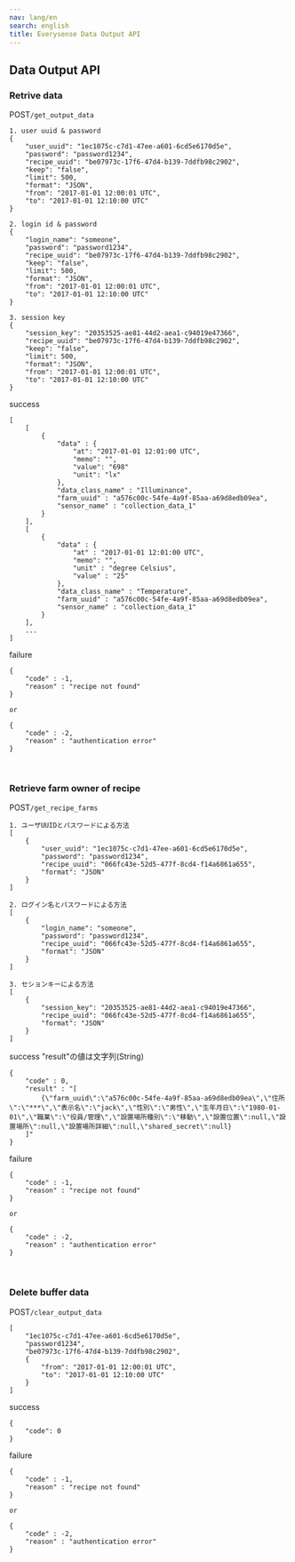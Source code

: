 ```yaml
---
nav: lang/en
search: english
title: Everysense Data Output API
---
```


## Data Output API
### Retrive data
<label class="label">POST</label>`/get_output_data`
```
1. user uuid & password
{
    "user_uuid": "1ec1075c-c7d1-47ee-a601-6cd5e6170d5e",
    "password": "password1234",
    "recipe_uuid": "be07973c-17f6-47d4-b139-7ddfb98c2902",
    "keep": "false",
    "limit": 500,
    "format": "JSON",
    "from": "2017-01-01 12:00:01 UTC",
    "to": "2017-01-01 12:10:00 UTC"
}

2. login id & password
{
    "login_name": "someone",
    "password": "password1234",
    "recipe_uuid": "be07973c-17f6-47d4-b139-7ddfb98c2902",
    "keep": "false",
    "limit": 500,
    "format": "JSON",
    "from": "2017-01-01 12:00:01 UTC",
    "to": "2017-01-01 12:10:00 UTC"
}

3. session key
{
    "session_key": "20353525-ae81-44d2-aea1-c94019e47366",
    "recipe_uuid": "be07973c-17f6-47d4-b139-7ddfb98c2902",
    "keep": "false",
    "limit": 500,
    "format": "JSON",
    "from": "2017-01-01 12:00:01 UTC",
    "to": "2017-01-01 12:10:00 UTC"
}
```

<label class="label success">success</label>
```
[
    [
        {
            "data" : {
                "at": "2017-01-01 12:01:00 UTC",
                "memo": "",
                "value": "698"
                "unit": "lx"
            },
            "data_class_name" : "Illuminance",
            "farm_uuid" : "a576c00c-54fe-4a9f-85aa-a69d8edb09ea",
            "sensor_name" : "collection_data_1"
        }
    ],
    [
        {
            "data" : {
                "at" : "2017-01-01 12:01:00 UTC",
                "memo": "",
                "unit" : "degree Celsius",
                "value" : "25"
            },
            "data_class_name" : "Temperature",
            "farm_uuid" : "a576c00c-54fe-4a9f-85aa-a69d8edb09ea",
            "sensor_name" : "collection_data_1"
        }
    ],
    ...
]
```
<label class="label danger">failure</label>
```
{
    "code" : -1,
    "reason" : "recipe not found"
}

or

{
    "code" : -2,
    "reason" : "authentication error"
}
```
<br>

### Retrieve farm owner of recipe
<label class="label">POST</label>`/get_recipe_farms`
```
1. ユーザUUIDとパスワードによる方法
[
    {
        "user_uuid": "1ec1075c-c7d1-47ee-a601-6cd5e6170d5e",
        "password": "password1234",
        "recipe_uuid": "066fc43e-52d5-477f-8cd4-f14a6861a655",
        "format": "JSON"
    }
]

2. ログイン名とパスワードによる方法
[
    {
        "login_name": "someone",
        "password": "password1234",
        "recipe_uuid": "066fc43e-52d5-477f-8cd4-f14a6861a655",
        "format": "JSON"
    }
]

3. セションキーによる方法
[
    {
        "session_key": "20353525-ae81-44d2-aea1-c94019e47366",
        "recipe_uuid": "066fc43e-52d5-477f-8cd4-f14a6861a655",
        "format": "JSON"
    }
]
```

<label class="label success">success</label>
"result"の値は文字列(String)
```
{
    "code" : 0,
    "result" : "[
        {\"farm_uuid\":\"a576c00c-54fe-4a9f-85aa-a69d8edb09ea\",\"住所\":\"***\",\"表示名\":\"jack\",\"性別\":\"男性\",\"生年月日\":\"1980-01-01\",\"職業\":\"役員/管理\",\"設置場所種別\":\"移動\",\"設置位置\":null,\"設置場所\":null,\"設置場所詳細\":null,\"shared_secret\":null}
    ]"
}
```
<label class="label danger">failure</label>
```
{
    "code" : -1,
    "reason" : "recipe not found"
}

or

{
    "code" : -2,
    "reason" : "authentication error"
}
```
<br>

### Delete buffer data
<label class="label">POST</label>`/clear_output_data`
```
[
    "1ec1075c-c7d1-47ee-a601-6cd5e6170d5e",
    "password1234",
    "be07973c-17f6-47d4-b139-7ddfb98c2902",
    {
        "from": "2017-01-01 12:00:01 UTC",
        "to": "2017-01-01 12:10:00 UTC"
    }
]
```
<label class="label success">success</label>
```
{
    "code": 0
}
```
<label class="label danger">failure</label>
```
{
    "code" : -1,
    "reason" : "recipe not found"
}

or

{
    "code" : -2,
    "reason" : "authentication error"
}
```
<br>
